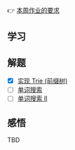 👉 [本周作业的要求](./homework.md)

## 学习

## 解题
- [x] [实现 Trie (前缀树)](./../leetcode/208_implement-trie-prefix-tree.md)
- [ ] [单词搜索](./../leetcode/97_word-search.md)
- [ ] [单词搜索 II](./../leetcode/212_word-search-ii.md)

## 感悟

TBD
